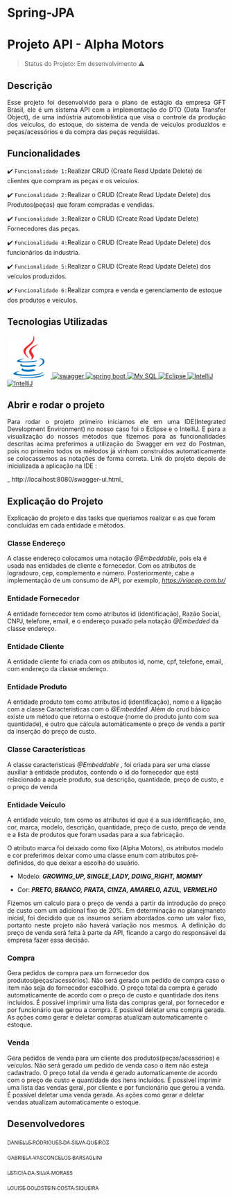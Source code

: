 # Spring-JPA
# Projeto API - Alpha Motors
> Status do Projeto: Em desenvolvimento :warning:



## Descrição
<p align="justify"> 
Esse projeto foi desenvolvido para o plano de estágio da empresa GFT Brasil, ele é um sistema API com a implementação do DTO (Data Transfer Object), de uma indústria automobilística que visa o controle da produção dos veículos,  do estoque, do sistema de venda de veículos produzidos e peças/acessórios e da compra das peças requisidas. </p>


## Funcionalidades
:heavy_check_mark: `Funcionalidade 1:`Realizar CRUD (Create Read Update Delete) de clientes que compram as peças e os veículos.

:heavy_check_mark: `Funcionalidade 2:`Realizar o CRUD (Create Read Update Delete) dos Produtos(peças) que foram compradas e vendidas.

:heavy_check_mark: `Funcionalidade 3:`Realizar o CRUD (Create Read Update Delete) Fornecedores das peças.

:heavy_check_mark: `Funcionalidade 4:`Realizar o CRUD (Create Read Update Delete) dos funcionários da industria.

:heavy_check_mark: `Funcionalidade 5:`Realizar o CRUD (Create Read Update Delete) dos veículos produzidos.

:heavy_check_mark: `Funcionalidade 6:`Realizar compra e venda e gerenciamento de estoque dos produtos e veículos.

## Tecnologias Utilizadas
<a href="https://www.java.com" target="_blank"> <img src="https://raw.githubusercontent.com/devicons/devicon/master/icons/java/java-original.svg" alt="java" width="100" height="100"/> </a> 
<a href="https://swagger.io/" target="_blank"> <img src="https://seeklogo.com/images/S/swagger-logo-A49F73BAF4-seeklogo.com.png" alt="swagger" width="100" height="100"/> </a>
<a href="https://spring.io/projects/spring-boot" target="_blank"> <img src="https://th.bing.com/th/id/R.7ae3e0f6900bc1220b2863247ba56963?rik=MHOyq7pC6N8Z1Q&pid=ImgRaw&r=0" alt="spring boot" width="100" height="100"/> </a>
<a href="https://www.mysql.com/products/workbench/" target="_blank"> <img src="https://pngimg.com/uploads/mysql/mysql_PNG35.png" alt="My SQL" width="140" height="100"/> </a>
<a href="https://www.mysql.com/products/workbench/" target="_blank"> <img src="https://th.bing.com/th/id/OIP.vfM_5nuzjcO4fP6SCdJsAQHaG8?pid=ImgDet&rs=1" alt="Eclipse" width="100" height="100"/> </a>
<a href="https://www.jetbrains.com/idea/promo/" target="_blank"> <img src="https://th.bing.com/th/id/OIP.SCmAIC4U5W4V0P0PoMw2owHaHa?pid=ImgDet&rs=1" alt="IntelliJ" width="100" height="100"/> </a>
<a href="https://www.postman.com/" target="_blank"> <img src="https://yt3.ggpht.com/a/AGF-l791ySSDFwSHTYVjI0BMuuyqlFmiMutGcvcYcA=s900-c-k-c0xffffffff-no-rj-mo" alt="IntelliJ" width="100" height="100"/> </a>

## Abrir e rodar o projeto
<p align="justify"> 
Para rodar o projeto primeiro iniciamos ele em uma IDE(Integrated Development Environment) no nosso caso foi o Eclipse e o IntelliJ. E para a visualização do nossos métodos que fizemos para as funcionalidades descritas acima preferimos a utilização do Swagger em vez do Postman, pois no primeiro todos os métodos já vinham construídos automaticamente se colocassemos as notações de forma correta.
Link do projeto depois de inicializada a aplicação na IDE : </p>

_ http://localhost:8080/swagger-ui.html_


## Explicação do Projeto 
Explicação do projeto e das tasks que queriamos realizar e as que foram concluídas em cada entidade e métodos.

### Classe Endereço
A classe endereço colocamos uma notação _@Embeddable_, pois ela é usada nas entidades de cliente e fornecedor. Com os atributos de logradouro, cep, complemento e número. Posteriormente, cabe a implementação de um consumo de API, por exemplo,  _https://viacep.com.br/_


### Entidade Fornecedor
A entidade fornecedor tem como atributos id (identificação), Razão Social, CNPJ, telefone, email, e o endereço puxado pela notação _@Embedded_ da classe endereço.

### Entidade Cliente
A entidade cliente foi criada com os atributos id, nome, cpf, telefone, email, com endereço da classe endereço.


### Entidade Produto
A entidade produto tem como atributos id (identificação), nome e a ligação com a classe Caracteristicas com o   _@Embedded_ .Além do crud básico existe um método que retorna o estoque (nome do produto junto com sua quantidade), e outro que cálcula automáticamente o preço de venda a partir da inserção do preço de custo.


### Classe Características 
A classe características _@Embeddable_ , foi criada para ser uma classe auxiliar à entidade produtos, contendo o id do fornecedor que está relacionado a aquele produto, sua descrição, quantidade, preço de custo, e o preço de venda



### Entidade Veículo
<p align="justify"> 
A entidade veículo, tem como os atributos id que é a sua identificação, ano, cor, marca, modelo, descrição, quantidade, preço de custo, preço de venda e a lista de produtos que foram usadas para a sua fabricação.

O atributo marca foi deixado como fixo (Alpha Motors), os atributos modelo e cor preferimos deixar como uma classe enum com atributos pré-definidos, do que deixar a escolha do usuário.
</p>

- Modelo: **_GROWING_UP, SINGLE_LADY, DOING_RIGHT, MOMMY_**

- Cor: **_PRETO, BRANCO, PRATA, CINZA, AMARELO, AZUL, VERMELHO_**

<p align="justify"> 
Fizemos um calculo para o preço de venda a partir da introdução do preço de custo com um adicional fixo de 20%. 
Em determinação no planejmaneto inicial, foi decidido que os insumos seriam abordados como um valor fixo, portanto neste projeto não haverá variação nos mesmos.
A definição do preço de venda será feita à parte da API, ficando a cargo do responsável da empresa fazer essa decisão.

</p>


### Compra 
Gera pedidos de compra para um fornecedor dos produtos(peças/acessórios). Não será gerado um pedido de compra caso o item não seja do fornecedor escolhido. O preço total da compra é gerado automaticamente de acordo com o preço de custo e quantidade dos itens incluídos.
É possivel imprimir uma lista das compras geral, por fornecedor e por funcionário que gerou a compra.
É possível deletar uma compra gerada.
As ações como gerar e deletar compras atualizam automaticamente o estoque.


### Venda
Gera pedidos de venda para um cliente dos produtos(peças/acessórios) e veículos. Não será gerado um pedido de venda caso o item não esteja cadastrado. O preço total da venda é gerado automaticamente de acordo com o preço de custo e quantidade dos itens incluídos.
É possivel imprimir uma lista das vendas geral, por cliente e por funcionário que gerou a venda.
É possível deletar uma venda gerada.
As ações como gerar e deletar vendas atualizam automaticamente o estoque.


## Desenvolvedores

[<sub>DANIELLE RODRIGUES DA SILVA QUEIROZ</sub>](https://git.gft.com/deqz)

[<sub>GABRIELA VASCONCELOS BARSAGLINI</sub>](https://git.gft.com/gavi)

[<sub>LETICIA DA SILVA MORAES</sub>](https://git.gft.com/laos)

[<sub>LOUISE GOLDSTEIN COSTA SIQUEIRA</sub>](https://git.gft.com/lesi) 
